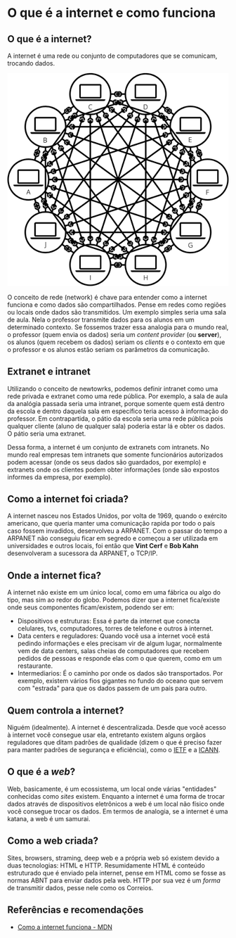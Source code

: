 # O que é a internet e como funciona

## O que é a internet?

A internet é uma rede ou conjunto de computadores que se comunicam, trocando dados.

![representação](./static/internet-schema-2.png)

O conceito de rede (network) é chave para entender como a internet funciona e como dados são compartilhados. Pense em redes como regiões ou locais onde dados são transmitidos. Um exemplo simples seria uma sala de aula. Nela o professor transmite dados para os alunos em um determinado contexto. Se fossemos trazer essa analogia para o mundo real, o professor (quem envia os dados) seria um _content provider_ (ou **server**), os alunos (quem recebem os dados) seriam os _clients_ e o contexto em que o professor e os alunos estão seriam os parâmetros da comunicação.

## Extranet e intranet

Utilizando o conceito de newtowrks, podemos definir intranet como uma rede privada e extranet como uma rede pública. Por exemplo, a sala de aula da analógia passada seria uma intranet, porque somente quem está dentro da escola e dentro daquela sala em específico teria acesso à informação do professor. Em contrapartida, o pátio da escola seria uma rede pública pois qualquer cliente (aluno de qualquer sala) poderia estar lá e obter os dados. O pátio seria uma extranet.

Dessa forma, a internet é um conjunto de extranets com intranets. No mundo real empresas tem intranets que somente funcionários autorizados podem acessar (onde os seus dados são guardados, por exemplo) e extranets onde os clientes podem obter informações (onde são expostos informes da empresa, por exemplo).

## Como a internet foi criada?

A internet nasceu nos Estados Unidos, por volta de 1969, quando o exército americano, que queria manter uma comunicação rapida por todo o país caso fossem invadidos, desenvolveu a ARPANET. Com o passar do tempo a ARPANET não conseguiu ficar em segredo e começou a ser utilizada em universidades e outros locais, foi então que **Vint Cerf** e **Bob Kahn** desenvolveram a sucessora da ARPANET, o TCP/IP.

## Onde a internet fica?

A internet não existe em um único local, como em uma fábrica ou algo do tipo, mas sim ao redor do globo. Podemos dizer que a internet fica/existe onde seus componentes ficam/existem, podendo ser em:

- Dispositivos e estruturas: Essa é parte da internet que conecta celulares, tvs, computadores, torres de telefone e outros à internet.
- Data centers e reguladores: Quando você usa a internet você está pedindo informações e eles precisam vir de algum lugar, normalmente vem de data centers, salas cheias de computadores que recebem pedidos de pessoas e responde elas com o que querem, como em um restaurante.
- Intermediarios: É o caminho por onde os dados são transportados. Por exemplo, existem vários fios gigantes no fundo do oceano que servem com "estrada" para que os dados passem de um país para outro.

## Quem controla a internet?

Niguém (idealmente). A internet é descentralizada. Desde que você acesso à internet você consegue usar ela, entretanto existem alguns orgãos reguladores que ditam padrões de qualidade (dizem o que é preciso fazer para manter padrões de segurança e eficiência), como o [IETF](https://www.ietf.org/) e a [ICANN](https://www.icann.org/).

## O que é a _web_?

Web, basicamente, é um ecossistema, um local onde várias "entidades" conhecidas como _sites_ existem. Enquanto a internet é uma forma de trocar dados através de dispositivos eletrônicos a web é um local não físico onde você consegue trocar os dados. Em termos de analogia, se a internet é uma katana, a web é um samurai.

## Como a web criada?

Sites, browsers, straming, deep web e a própria web só existem devido a duas tecnologias: HTML e HTTP. Resumidamente HTML é conteúdo estruturado que é enviado pela internet, pense em HTML como se fosse as normas ABNT para enviar dados pela web. HTTP por sua vez é um _forma_ de transmitir dados, pesse nele como os Correios.

## Referências e recomendações

- [Como a internet funciona - MDN](https://developer.mozilla.org/en-US/docs/Learn/Common_questions/Web_mechanics/How_does_the_Internet_work)
